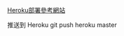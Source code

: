 
[Heroku部署參考網站](https://github.com/twtrubiks/Deploying-Flask-To-Heroku)

推送到 Heroku
git push heroku master
